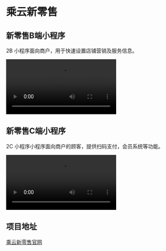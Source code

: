 # 乘云新零售

## 新零售B端小程序

2B 小程序面向商户，用于快速设置店铺营销及服务信息。

<video src="https://resume-assets.obs-website.cn-east-3.myhuaweicloud.com/retail/2b.mp4" controls="controls">您的浏览器不支持视频，请更新浏览器后重试。</video>

## 新零售C端小程序

2C 小程序小程序面向商户的顾客，提供扫码支付，会员系统等功能。

<video src="https://resume-assets.obs-website.cn-east-3.myhuaweicloud.com/retail/2c.mp4" controls="controls">您的浏览器不支持视频，请更新浏览器后重试。</video>

## 项目地址

[乘云新零售官网](http://www.takecloud.cn/home/shopPartner)